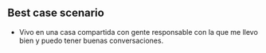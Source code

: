 ## Best case scenario
- Vivo en una casa compartida con gente responsable con la que me llevo bien y puedo tener buenas conversaciones.